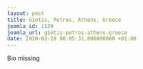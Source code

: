 ```yaml
---
layout: post
title: Giotis, Petros, Athens, Greece
joomla_id: 1139
joomla_url: giotis-petros-athens-greece
date: 2010-02-28 00:05:31.000000000 +01:00
---
```

<div></div>
<div>Bio missing</div>
<div></div>
